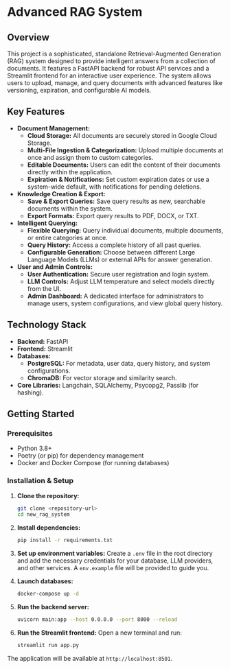 # Advanced RAG System

## Overview

This project is a sophisticated, standalone Retrieval-Augmented Generation (RAG) system designed to provide intelligent answers from a collection of documents. It features a FastAPI backend for robust API services and a Streamlit frontend for an interactive user experience. The system allows users to upload, manage, and query documents with advanced features like versioning, expiration, and configurable AI models.

## Key Features

*   **Document Management:**
    *   **Cloud Storage:** All documents are securely stored in Google Cloud Storage.
    *   **Multi-File Ingestion & Categorization:** Upload multiple documents at once and assign them to custom categories.
    *   **Editable Documents:** Users can edit the content of their documents directly within the application.
    *   **Expiration & Notifications:** Set custom expiration dates or use a system-wide default, with notifications for pending deletions.
*   **Knowledge Creation & Export:**
    *   **Save & Export Queries:** Save query results as new, searchable documents within the system.
    *   **Export Formats:** Export query results to PDF, DOCX, or TXT.
*   **Intelligent Querying:**
    *   **Flexible Querying:** Query individual documents, multiple documents, or entire categories at once.
    *   **Query History:** Access a complete history of all past queries.
    *   **Configurable Generation:** Choose between different Large Language Models (LLMs) or external APIs for answer generation.
*   **User and Admin Controls:**
    *   **User Authentication:** Secure user registration and login system.
    *   **LLM Controls:** Adjust LLM temperature and select models directly from the UI.
    *   **Admin Dashboard:** A dedicated interface for administrators to manage users, system configurations, and view global query history.

## Technology Stack

*   **Backend:** FastAPI
*   **Frontend:** Streamlit
*   **Databases:**
    *   **PostgreSQL:** For metadata, user data, query history, and system configurations.
    *   **ChromaDB:** For vector storage and similarity search.
*   **Core Libraries:** Langchain, SQLAlchemy, Psycopg2, Passlib (for hashing).

## Getting Started

### Prerequisites

*   Python 3.8+
*   Poetry (or pip) for dependency management
*   Docker and Docker Compose (for running databases)

### Installation & Setup

1.  **Clone the repository:**
    ```bash
    git clone <repository-url>
    cd new_rag_system
    ```

2.  **Install dependencies:**
    ```bash
    pip install -r requirements.txt
    ```

3.  **Set up environment variables:**
    Create a `.env` file in the root directory and add the necessary credentials for your database, LLM providers, and other services. A `env.example` file will be provided to guide you.

4.  **Launch databases:**
    ```bash
    docker-compose up -d
    ```

5.  **Run the backend server:**
    ```bash
    uvicorn main:app --host 0.0.0.0 --port 8000 --reload
    ```

6.  **Run the Streamlit frontend:**
    Open a new terminal and run:
    ```bash
    streamlit run app.py
    ```
The application will be available at `http://localhost:8501`.
